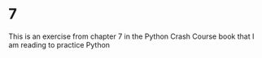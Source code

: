 # 7
This is an exercise from chapter 7 in the Python Crash Course book that I am reading to practice Python
